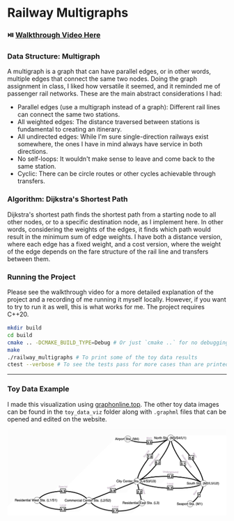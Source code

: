 # Railway Multigraphs

### ⏯️ [Walkthrough Video Here](https://drive.google.com/file/d/1qoTRlBQVEEgGOc9ejq7KGE4S4ALFrXVR/view?usp=sharing)

### Data Structure: Multigraph

A multigraph is a graph that can have parallel edges, or in other words, multiple edges that connect the same two nodes. Doing the graph assignment in class, I liked how versatile it seemed, and it reminded me of passenger rail networks. These are the main abstract considerations I had:

- Parallel edges (use a multigraph instead of a graph): Different rail lines can connect the same two stations.
- All weighted edges: The distance traversed between stations is fundamental to creating an itinerary.
- All undirected edges: While I'm sure single-direction railways exist somewhere, the ones I have in mind always have service in both directions.
- No self-loops: It wouldn't make sense to leave and come back to the same station.
- Cyclic: There can be circle routes or other cycles achievable through transfers.

### Algorithm: Dijkstra's Shortest Path

Dijkstra's shortest path finds the shortest path from a starting node to all other nodes, or to a specific destination node, as I implement here. In other words, considering the weights of the edges, it finds which path would result in the minimum sum of edge weights. I have both a distance version, where each edge has a fixed weight, and a cost version, where the weight of the edge depends on the fare structure of the rail line and transfers between them.

### Running the Project

Please see the walkthrough video for a more detailed explanation of the project and a recording of me running it myself locally. However, if you want to try to run it as well, this is what works for me. The project requires C++20.

```zsh
mkdir build
cd build
cmake .. -DCMAKE_BUILD_TYPE=Debug # Or just `cmake ..` for no debugging
make
./railway_multigraphs # To print some of the toy data results
ctest --verbose # To see the tests pass for more cases than are printed
```

---

### Toy Data Example 

I made this visualization using [graphonline.top](https://graphonline.top). The other toy data images can be found in the `toy_data_viz` folder along with `.graphml` files that can be opened and edited on the website.

![multigraph_city](./toy_data_viz/real_multigraph_city.png)
